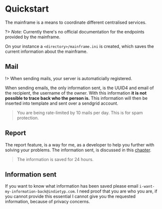 # Quickstart

The mainframe is a means to coordinate different centralised services.

?> _Note:_ Currently there's no official documentation for the endpoints provided by the mainframe.

On your instance a `<directory>/mainframe.ini` is created, which saves the current information about the mainframe.

## Mail
!> When sending mails, your server is automaticially registered.

When sending emails, the only information sent, is the UUID4 and email of the recipient, the username of the owner. With this information **it is not possible to trace back who the person is.** This information will then be inserted into template and sent over a sendgrid account.

> You are being rate-limited by 10 mails per day. This is for spam protection.

## Report

The report feature, is a way for me, as a developer to help you further with solving your problems. The information sent, is discussed in this [chapter][1].

> The information is saved for 24 hours.

## Information sent
If you want to know what information has been saved please email `i-want-my-information-back@indietyp.com`. I need proof that you are who you are, if you cannot provide this essential I cannot give you the requested information, because of privacy concerns.

[1]:	toolchain/reference.md